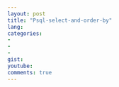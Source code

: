 ```yaml
---
layout: post
title: "Psql-select-and-order-by"
lang: 
categories:
- 
- 
- 
gist: 
youtube: 
comments: true
---
```


